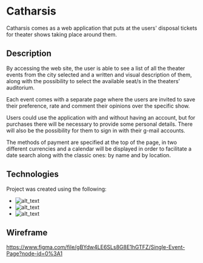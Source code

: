 # Catharsis

Catharsis comes as a web application that puts at the users' disposal tickets for theater shows taking place around them. 

## Description

By accessing the web site, the user is able to see a list of all the theater events from the city selected and a written and visual description of them, along with the possibility to select the available seat/s in the theaters’ auditorium. 

Each event comes with a separate page where the users are invited to save their preference, rate and comment their opinions over the specific show. 

Users could use the application with and without having an account, but for purchases there will be necessary to provide some personal details. There will also be the possibility for them to sign in with their g-mail accounts. 

The methods of payment are specified at the top of the page, in two different currencies and a calendar will be displayed in order to facilitate a date search along with the classic ones: by name and by location.  


## Technologies

Project was created using the following: 
 

* ![_alt_text_](https://img.shields.io/badge/ReactJS-v17.0.2-61DAFB?style=for-the-badge&logo=React)
* ![_alt_text_](https://img.shields.io/badge/NodeJS-v12.0.0-339933?style=for-the-badge&logo=nodedotjs&color=for-the-badge=#000000) 
* ![_alt_text_](https://img.shields.io/badge/mysql-v8.0-4479A1?style=for-the-badge&logo=mysql)

## Wireframe

https://www.figma.com/file/gBYdw4LE6SLs8G8E1hGTFZ/Single-Event-Page?node-id=0%3A1
